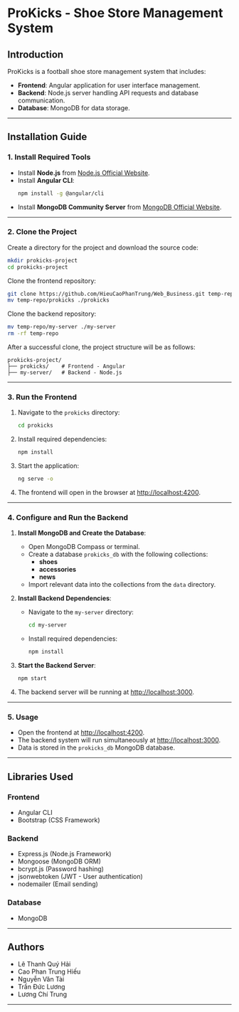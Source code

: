 # ProKicks - Shoe Store Management System

## Introduction

ProKicks is a football shoe store management system that includes:
- **Frontend**: Angular application for user interface management.
- **Backend**: Node.js server handling API requests and database communication.
- **Database**: MongoDB for data storage.

---

## Installation Guide

### 1. **Install Required Tools**
- Install **Node.js** from [Node.js Official Website](https://nodejs.org/).
- Install **Angular CLI**:
  ```bash
  npm install -g @angular/cli
  ```
- Install **MongoDB Community Server** from [MongoDB Official Website](https://www.mongodb.com/try/download/community).

---

### 2. **Clone the Project**
Create a directory for the project and download the source code:
```bash
mkdir prokicks-project
cd prokicks-project
```

Clone the frontend repository:
```bash
git clone https://github.com/HieuCaoPhanTrung/Web_Business.git temp-repo
mv temp-repo/prokicks ./prokicks
```

Clone the backend repository:
```bash
mv temp-repo/my-server ./my-server
rm -rf temp-repo
```

After a successful clone, the project structure will be as follows:
```plaintext
prokicks-project/
├── prokicks/    # Frontend - Angular
├── my-server/   # Backend - Node.js
```

---

### 3. **Run the Frontend**
1. Navigate to the `prokicks` directory:
   ```bash
   cd prokicks
   ```
2. Install required dependencies:
   ```bash
   npm install
   ```
3. Start the application:
   ```bash
   ng serve -o
   ```
4. The frontend will open in the browser at [http://localhost:4200](http://localhost:4200).

---

### 4. **Configure and Run the Backend**
1. **Install MongoDB and Create the Database**:
   - Open MongoDB Compass or terminal.
   - Create a database `prokicks_db` with the following collections:
     - **shoes**
     - **accessories**
     - **news**
   - Import relevant data into the collections from the `data` directory.

2. **Install Backend Dependencies**:
   - Navigate to the `my-server` directory:
     ```bash
     cd my-server
     ```
   - Install required dependencies:
     ```bash
     npm install
     ```

3. **Start the Backend Server**:
   ```bash
   npm start
   ```
4. The backend server will be running at [http://localhost:3000](http://localhost:3000).

---

### 5. **Usage**
- Open the frontend at [http://localhost:4200](http://localhost:4200).
- The backend system will run simultaneously at [http://localhost:3000](http://localhost:3000).
- Data is stored in the `prokicks_db` MongoDB database.

---

## Libraries Used

### **Frontend**
- Angular CLI
- Bootstrap (CSS Framework)

### **Backend**
- Express.js (Node.js Framework)
- Mongoose (MongoDB ORM)
- bcrypt.js (Password hashing)
- jsonwebtoken (JWT - User authentication)
- nodemailer (Email sending)

### **Database**
- MongoDB

---

## Authors
- Lê Thanh Quý Hải
- Cao Phan Trung Hiếu
- Nguyễn Văn Tài
- Trần Đức Lương
- Lương Chí Trung

---
